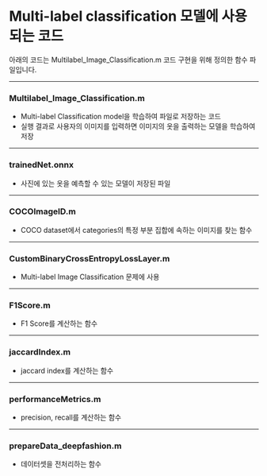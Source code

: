# Multi-label classification 모델에 사용되는 코드
아래의 코드는 Multilabel_Image_Classification.m 코드 구현을 위해 정의한 함수 파일입니다.
* * *
### Multilabel_Image_Classification.m
* Multi-label Classification model을 학습하여 파일로 저장하는 코드 
* 실행 결과로 사용자의 이미지를 입력하면 이미지의 옷을 출력하는 모델을 학습하여 저장
* * *
### trainedNet.onnx
* 사진에 있는 옷을 예측할 수 있는 모델이 저장된 파일 
* * *
### COCOImageID.m
* COCO dataset에서 categories의 특정 부분 집합에 속하는 이미지를 찾는 함수
* * *
### CustomBinaryCrossEntropyLossLayer.m
* Multi-label Image Classification 문제에 사용
* * *
### F1Score.m
* F1 Score를 계산하는 함수
* * *
### jaccardIndex.m
* jaccard index를 계산하는 함수
* * *
### performanceMetrics.m
* precision, recall를 계산하는 함수 
* * *
### prepareData_deepfashion.m
* 데이터셋을 전처리하는 함수 